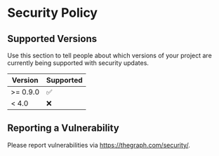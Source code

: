 # Security Policy

## Supported Versions

Use this section to tell people about which versions of your project are
currently being supported with security updates.

| Version | Supported          |
| ------- | ------------------ |
| >= 0.9.0 | :white_check_mark: |
| < 4.0   | :x:                |

## Reporting a Vulnerability

Please report vulnerabilities via https://thegraph.com/security/.
